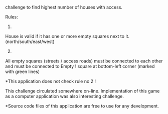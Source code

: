 challenge to find highest number of houses with access.

Rules:

1.
House is valid if it has one or more empty squares next to it. (north/south/east/west)

2.
All empty squares (streets / access roads) must be connected to each other 
and must be connected to Empty ! square at bottom-left corner (marked with green lines)

*This application does not check rule no 2 !

This challenge circulated somewhere on-line.
Implementation of this game as a computer application was also interesting challenge.

*Source code files of this application are free to use for any development.
